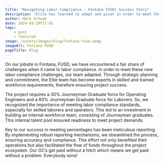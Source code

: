```yaml
---
title: "Navigating Labor Compliance - Fontana FUSDs Success Story"
description: "Elite has learned to adapt and pivot in order to meet the ever-changing labor compliance requirements of Los Angeles. "
author: Mark Schwab
date: 2024-03-29T17:01
tags:
    - post
    - featured
image: /assets/images/blog/fontana-fusd.webp
imageAlt: Fontana FUSD
pageTitle: Blog
---
```


On our jobsite in Fontana, FUSD, we have encountered a fair share of challenges when it came to labor compliance. In order to meet these new labor compliance challenges, our team adapted. Through strategic planning and commitment, the Elite team has become experts in skilled and trained workforce requirements, therefore ensuring project success.

The project requires a 30% Journeyman Graduate force for Operating Engineers and a 60% Journeyman Graduate force for Laborers. So, we recognized the importance of meeting labor compliance standards, especially for skilled laborers and operators. This led to an investment in building an internal workforce team, consisting of Journeyman graduates. This internal talent pool ensured readiness to meet project demands.

Key to our success in meeting percentages has been meticulous reporting. By implementing robust reporting mechanisms, we streamlined the process, ensuring accuracy and compliance. This effort not only benefited their operations but also facilitated the flow of funds throughout the project ecosystem. Our GC’s get paid without a hitch which means we get paid without a problem. Everybody wins!
